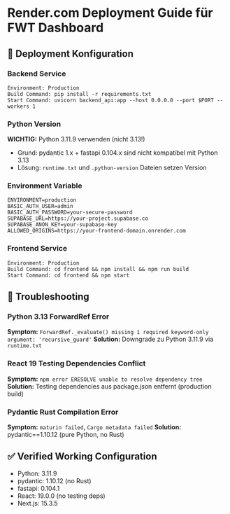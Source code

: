 # Render.com Deployment Guide für FWT Dashboard

## 🚀 Deployment Konfiguration

### Backend Service
```
Environment: Production
Build Command: pip install -r requirements.txt
Start Command: uvicorn backend_api:app --host 0.0.0.0 --port $PORT --workers 1
```

### Python Version
**WICHTIG:** Python 3.11.9 verwenden (nicht 3.13!)
- Grund: pydantic 1.x + fastapi 0.104.x sind nicht kompatibel mit Python 3.13
- Lösung: `runtime.txt` und `.python-version` Dateien setzen Version

### Environment Variable
```
ENVIRONMENT=production
BASIC_AUTH_USER=admin
BASIC_AUTH_PASSWORD=your-secure-password
SUPABASE_URL=https://your-project.supabase.co
SUPABASE_ANON_KEY=your-supabase-key
ALLOWED_ORIGINS=https://your-frontend-domain.onrender.com
```

### Frontend Service
```
Environment: Production
Build Command: cd frontend && npm install && npm run build
Start Command: cd frontend && npm start
```

## 🔧 Troubleshooting

### Python 3.13 ForwardRef Error
**Symptom:** `ForwardRef._evaluate() missing 1 required keyword-only argument: 'recursive_guard'`
**Solution:** Downgrade zu Python 3.11.9 via `runtime.txt`

### React 19 Testing Dependencies Conflict
**Symptom:** `npm error ERESOLVE unable to resolve dependency tree`
**Solution:** Testing dependencies aus package.json entfernt (production build)

### Pydantic Rust Compilation Error
**Symptom:** `maturin failed`, `Cargo metadata failed`
**Solution:** pydantic==1.10.12 (pure Python, no Rust)

## ✅ Verified Working Configuration
- Python: 3.11.9
- pydantic: 1.10.12 (no Rust)
- fastapi: 0.104.1
- React: 19.0.0 (no testing deps)
- Next.js: 15.3.5
